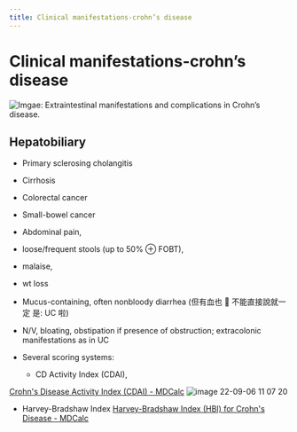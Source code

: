 ```yaml
---
title: Clinical manifestations-crohn’s disease
---
```


# Clinical manifestations-crohn’s disease

![Imgae: Extraintestinal manifestations and complications in Crohn’s disease.](https://i.imgur.com/QyLrAKn.png)

## Hepatobiliary

- Primary sclerosing cholangitis
- Cirrhosis
- Colorectal cancer
- Small-bowel cancer

- Abdominal pain,
- loose/frequent stools (up to 50% ⊕ FOBT),
- malaise,
- wt loss
- Mucus-containing, often nonbloody diarrhea (但有血也  不能直接說就一定 是: UC 啦)

- N/V, bloating, obstipation if presence of obstruction; extracolonic manifestations as in UC

- Several scoring systems:
  - CD Activity Index (CDAI),

[Crohn's Disease Activity Index (CDAI) - MDCalc](https://www.mdcalc.com/calc/3318/crohns-disease-activity-index-cdai)
![image 22-09-06 11 07 20](https://i.imgur.com/UPK8i70.png)

- Harvey-Bradshaw Index
  [Harvey-Bradshaw Index (HBI) for Crohn's Disease - MDCalc](https://www.mdcalc.com/calc/10069/harvey-bradshaw-index-hbi-crohns-disease)
